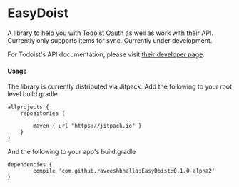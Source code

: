 # EasyDoist
A library to help you with Todoist Oauth as well as work with their API. Currently only supports items for sync. Currently under development.

For Todoist's API documentation, please visit [their developer page](https://developer.todoist.com).

#### Usage
The library is currently distributed via Jitpack. Add the following to your root level build.gradle
  
    allprojects {
		repositories {
			...
			maven { url "https://jitpack.io" }
		}
	}
	
And the following to your app's build.gradle

    dependencies {
	        compile 'com.github.raveeshbhalla:EasyDoist:0.1.0-alpha2'
	}
	    
